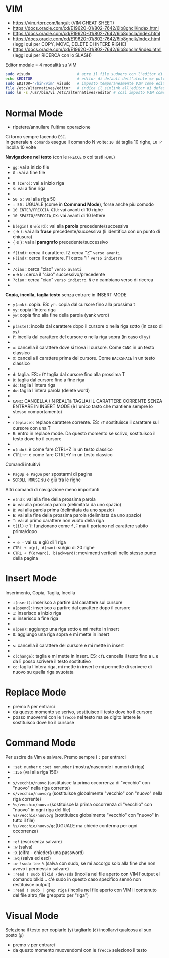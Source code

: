 # VIM

* https://vim.rtorr.com/lang/it (VIM CHEAT SHEET)
* https://docs.oracle.com/cd/E19620-01/802-7642/6ib8ghcli/index.html
* https://docs.oracle.com/cd/E19620-01/802-7642/6ib8ghcla/index.html
* https://docs.oracle.com/cd/E19620-01/802-7642/6ib8ghclk/index.html (leggi qui per COPY, MOVE, DELETE DI INTERE RIGHE)
* https://docs.oracle.com/cd/E19620-01/802-7642/6ib8ghclm/index.html (leggi qui per RICERCA con lo SLASH)

Editor modale = 4 modalità su VIM

```bash
sudo visudo                     # apre il file sudoers con l'editor di default: magari non è VIM
echo $EDITOR                    # editor di default dell'utente => potrebbe essere vuota
sudo EDITOR="/bin/vim" visudo   # imposto temporaneamente VIM come editor di default
file /etc/alternatives/editor   # indica il simlink all'editor di default (di solito nano)
sudo ln -s /usr/bin/vi /etc/alternatives/editor # così imposto VIM come editor di default
```



# Normal Mode
- ripetere/annullare l'ultima operazione
 
Ci torno sempre facendo `ESC`.  
In generale `N comando` esegue il comando N volte: `10 dd` taglia 10 righe, `10 P` incolla 10 volte

**Navigazione nel testo** (con le `FRECCE` o coi tasti `HJKL`)
- `gg`: vai a inizio file
- `G` : vai a fine file
-
- `0 (zero)`: vai a inizio riga
- `$`: vai a fine riga
- 
- `50 G` : vai alla riga 50
- `: 50` : UGUALE (come in **Command Mode**), forse anche più comodo
- `10 ENTER/FRECCIA_GIU`: vai avanti di 10 righe
- `10 SPAZIO/FRECCIA_DX`: vai avanti di 10 lettere
-
- `b(egin)` e `w(ord)`: vai alla **parola** precedente/successiva
- `(` e `)`: vai alla **frase** precedente/successiva (li identifica con un punto di chiusura) 
- `{` e `}`: vai al **paragrafo** precedente/successivo
- 
- `f(ind)`: cerca il carattere. fZ cerca "Z" `verso avanti`
- `F(ind)`: cerca il carattere. Fi cerca "i" `verso indietro`
- 
- `/ciao`   : cerca "ciao" `verso avanti`
- `n` e `N` : cerca il "ciao" successivo/precedente
- `?ciao`   : cerca "ciao" `verso indietro`. `N` e `n` cambiano verso di ricerca
- 

  **Copia, incolla, taglia testo** senza entrare in INSERT MODE
- `y(ank)`: copia. ES: `yft` copia dal cursore fino alla prossima t
- `yy`: copia l'intera riga
- `yw`: copia fino alla fine della parola (yank word)
- 
- `p(aste)`: incolla dal carattere dopo il cursore o nella riga sotto (in caso di `yy`)
- `P`: incolla dal carattere del cursore o nella riga sopra (in caso di `yy`)
- 
- `x`: cancella il carattere dove si trova il cursore. Come `CANC` in un testo classico
- `X`: cancella il carattere prima del cursore. Come `BACKSPACE` in un testo classico
- 
- `d`: taglia. ES: `dfT` taglia dal cursore fino alla prossima T
- `D`: taglia dal cursore fino a fine riga
- `dd`: taglia l'intera riga
- `dw`: taglia l'intera parola (delete word)
- 
- `CANC`: CANCELLA (IN REALTà TAGLIA) IL CARATTERE CORRENTE SENZA ENTRARE IN INSERT MODE (è l'unico tasto che mantiene sempre lo stesso comportamento)
- 
- `r(eplace)`: replace carattere corrente. ES: `rT` sostituisce il carattere sul cursore con una T
- `R`: entro in replace mode. Da questo momento se scrivo, sostituisco il testo dove ho il cursore
- 
- `u(ndo)`: è come fare CTRL+Z in un testo classico
- `CTRL+r`: è come fare CTRL+Y in un testo classico

Comandi intuitivi
- `PagUp e PagDn` per spostarmi di pagina
- `SCROLL MOUSE` su e giù tra le righe

Altri comandi di navigazione meno importanti
- `e(nd)`: vai alla fine della prossima parola
- `W`: vai alla prossima parola (delimitata da uno spazio)
- `B`: vai alla parola prima (delimitata da uno spazio)
- `E`: vai alla fine della prossima parola (delimitata da uno spazio)
- `^`: vai al primo carattere non vuoto della riga
- `t(il)` e `T`: funzionano come `f,F` ma ti portano nel carattere subito prima/dopo
-
- `+ e -` vai su e giù di 1 riga
- `CTRL + u(p), d(own)`: su/giù di 20 righe
- `CTRL + f(orward), b(ackward)`: movimenti verticali nello stesso punto della pagina



# Insert Mode
Inserimento, Copia, Taglia, Incolla
- `i(nsert)`: inserisco a partire dal carattere sul cursore
- `a(ppend)`: inserisco a partire dal carattere dopo il cursore 
- `I`: inserisco a inizio riga
- `A`: inserisco a fine riga
- 
- `o(pen)`: aggiungo una riga sotto e mi mette in insert
- `O`: aggiungo una riga sopra e mi mette in insert
- 
- `s`: cancella il carattere del cursore e mi mette in insert
- 
- `c(change)`: taglia e mi mette in insert. ES: `cfL` cancella il testo fino a `L` e da lì posso scrivere il testo sostitutivo
- `cc`: taglia l'intera riga, mi mette in insert e mi permette di scrivere di nuovo su quella riga svuotata



# Replace Mode
- premo `R` per entrarci
- da questo momento se scrivo, sostituisco il testo dove ho il cursore
- posso muovermi con le `frecce` nel testo ma se digito lettere le sostituisco dove ho il cursose



# Command Mode
Per uscire da Vim e salvare. Premo sempre i `:` per entrarci
- `:set number` e `:set nonumber` (mostra/nasconde i numeri di riga)
- `:156` (vai alla riga 156)
- 
- `s/vecchio/nuovo`    (sostituisce la prima occorrenza di "vecchio" con "nuovo" nella riga corrente)
- `s/vecchio/nuovo/g`  (sostituisce globalmente "vecchio" con "nuovo" nella riga corrente)
- `%s/vecchio/nuovo`   (sostituisce la prima occorrenza di "vecchio" con "nuovo" in ogni riga del file)
- `%s/vecchio/nuovo/g` (sostituisce globalmente "vecchio" con "nuovo" in tutto il file)
- `%s/vecchio/nuovo/gc`(UGUALE ma chiede conferma per ogni occorrenza)
- 
- `:q!`  (esci senza salvare)
- `:w`   (salva)
- `:X`   (cifra - chiederà una password)
- `:wq`  (salva ed esci)
- `:w !sudo tee %`   (salva con sudo, se mi accorgo solo alla fine che non avevo i permessi x salvare)
- `:read ! sudo blkid /dev/sda` (incolla nel file aperto con VIM l'output el comando blkid... c'è sudo in questo caso specifico sennò non restituisce output)
- `:read ! sudo | grep riga`    (incolla nel file aperto con VIM il contenuto del file altro_file greppato per "riga")



# Visual Mode
Seleziona il testo per copiarlo (`y`) tagliarlo (`d`) incollarvi qualcosa al suo posto (`p`)
- premo `v` per entrarci
- da questo momento muovendomi con le `frecce` seleziono il testo
